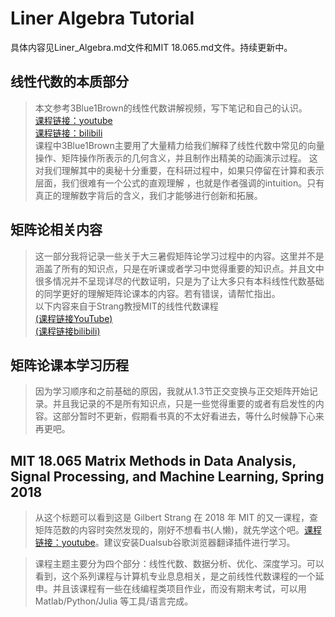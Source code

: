 # Liner Algebra Tutorial
具体内容见Liner_Algebra.md文件和MIT 18.065.md文件。持续更新中。

## 线性代数的本质部分
>本文参考3Blue1Brown的线性代数讲解视频，写下笔记和自己的认识。<br>
[课程链接：youtube](https://www.youtube.com/watch?v=fNk_zzaMoSs&list=PLZHQObOWTQDPD3MizzM2xVFitgF8hE_ab)<br>
[课程链接：bilibili](https://www.bilibili.com/video/BV1s4411S78P?from=search&seid=12604659975522241651)<br>
>课程中3Blue1Brown主要用了大量精力给我们解释了线性代数中常见的向量操作、矩阵操作所表示的几何含义，并且制作出精美的动画演示过程。
这对我们理解其中的奥秘十分重要，在科研过程中，如果只停留在计算和表示层面，我们很难有一个公式的直观理解
，也就是作者强调的intuition。只有真正的理解数字背后的含义，我们才能够进行创新和拓展。

## 矩阵论相关内容
>这一部分我将记录一些关于大三暑假矩阵论学习过程中的内容。这里并不是涵盖了所有的知识点，只是在听课或者学习中觉得重要的知识点。并且文中很多情况并不呈现详尽的代数证明，只是为了让大多只有本科线性代数基础的同学更好的理解矩阵论课本的内容。若有错误，请帮忙指出。<br>
以下内容来自于Strang教授MIT的线性代数课程<br>
[(课程链接YouTube)](https://www.youtube.com/watch?v=YeznlKTrpmU&list=PL6839449936471E0C&index=1)<br>
[(课程链接bilibili)](https://www.bilibili.com/video/BV1zx411g7gq?p=1)

## 矩阵论课本学习历程
>因为学习顺序和之前基础的原因，我就从1.3节正交变换与正交矩阵开始记录。并且我记录的不是所有知识点，只是一些觉得重要的或者有启发性的内容。这部分暂时不更新，假期看书真的不太好看进去，等什么时候静下心来再更吧。

## MIT 18.065 Matrix Methods in Data Analysis, Signal Processing, and Machine Learning, Spring 2018
>从这个标题可以看到这是 Gilbert Strang 在 2018 年 MIT 的又一课程，查矩阵范数的内容时突然发现的，刚好不想看书(人懒)，就先学这个吧。[课程链接：youtube](https://www.youtube.com/watch?v=Cx5Z-OslNWE&list=PLUl4u3cNGP63oMNUHXqIUcrkS2PivhN3k)。建议安装Dualsub谷歌浏览器翻译插件进行学习。<br>

>课程主题主要分为四个部分：线性代数、数据分析、优化、深度学习。可以看到，这个系列课程与计算机专业息息相关，是之前线性代数课程的一个延申。并且该课程有一些在线编程类项目作业，而没有期末考试，可以用 Matlab/Python/Julia 等工具/语言完成。